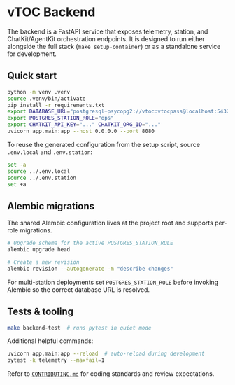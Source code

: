 # vTOC Backend

The backend is a FastAPI service that exposes telemetry, station, and ChatKit/AgentKit orchestration endpoints. It is designed to
run either alongside the full stack (`make setup-container`) or as a standalone service for development.

## Quick start

```bash
python -m venv .venv
source .venv/bin/activate
pip install -r requirements.txt
export DATABASE_URL="postgresql+psycopg2://vtoc:vtocpass@localhost:5432/vtoc_ops"
export POSTGRES_STATION_ROLE="ops"
export CHATKIT_API_KEY="..." CHATKIT_ORG_ID="..."
uvicorn app.main:app --host 0.0.0.0 --port 8080
```

To reuse the generated configuration from the setup script, source `.env.local` and `.env.station`:

```bash
set -a
source ../.env.local
source ../.env.station
set +a
```

## Alembic migrations

The shared Alembic configuration lives at the project root and supports per-role migrations.

```bash
# Upgrade schema for the active POSTGRES_STATION_ROLE
alembic upgrade head

# Create a new revision
alembic revision --autogenerate -m "describe changes"
```

For multi-station deployments set `POSTGRES_STATION_ROLE` before invoking Alembic so the correct database URL is resolved.

## Tests & tooling

```bash
make backend-test  # runs pytest in quiet mode
```

Additional helpful commands:

```bash
uvicorn app.main:app --reload  # auto-reload during development
pytest -k telemetry --maxfail=1
```

Refer to [`CONTRIBUTING.md`](../CONTRIBUTING.md) for coding standards and review expectations.
